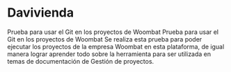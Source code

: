 # Davivienda
Prueba para usar el Git en los proyectos de Woombat 
Prueba para usar el Git en los proyectos de Woombat Se realiza esta prueba para poder ejecutar los proyectos de la empresa Woombat en esta plataforma, de igual manera lograr aprender todo sobre la herramienta para ser utilizada en temas de documentación de Gestión de proyectos.

